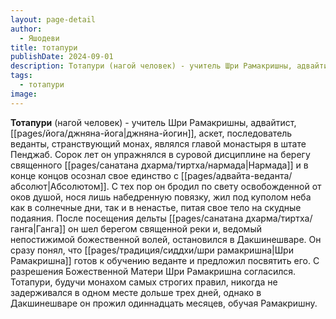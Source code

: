```yaml
---
layout: page-detail
author:
  - Яшодеви
title: тотапури
publishDate: 2024-09-01
description: Тотапури (нагой человек) - учитель Шри Рамакришны, адвайтист, джняна-йогин, аскет, последователь веданты, странствующий монах, являлся главой монастыря в штате Пенджаб.
tags:
  - тотапури
image:
---
```

**Тотапури** (нагой человек) - учитель Шри Рамакришны, адвайтист, [[pages/йога/джняна-йога|джняна-йогин]], аскет, последователь веданты, странствующий монах, являлся главой монастыря в штате Пенджаб. Сорок лет он упражнялся в суровой дисциплине на берегу священного [[pages/санатана дхарма/тиртха/нармада|Нармада]] и в конце концов осознал свое единство с [[pages/адвайта-веданта/абсолют|Абсолютом]]. С тех пор он бродил по свету освобожденной от оков душой, нося лишь набедренную повязку, жил под куполом неба как в солнечные дни, так и в ненастье, питая свое тело на скудные подаяния. После посещения дельты [[pages/санатана дхарма/тиртха/ганга|Ганга]] он шел берегом священной реки и, ведомый непостижимой божественной волей, остановился в Дакшинешваре. Он сразу понял, что [[pages/традиция/сиддхи/шри рамакришна|Шри Рамакришна]] готов к обучению веданте и предложил посвятить его. С разрешения Божественной Матери Шри Рамакришна согласился. Тотапури, будучи монахом самых строгих правил, никогда не задерживался в одном месте дольше трех дней, однако в Дакшинешваре он прожил одиннадцать месяцев, обучая Рамакришну.

